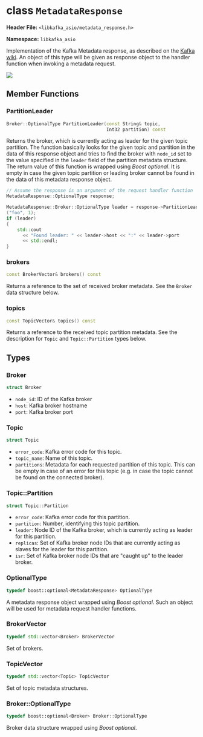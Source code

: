 
class `MetadataResponse`
========================

**Header File:** `<libkafka_asio/metadata_response.h>`

**Namespace:** `libkafka_asio`

Implementation of the Kafka Metadata response, as described on the 
[Kafka wiki](https://cwiki.apache.org/confluence/display/KAFKA/A+Guide+To+The+Kafka+Protocol#AGuideToTheKafkaProtocol-MetadataResponse).
An object of this type will be given as response object to the handler function
when invoking a metadata request.

<img src="http://yuml.me/diagram/nofunky;scale:80/class/
[MetadataResponse]++-*[Broker], 
[MetadataResponse]++-*[Topic], 
[Topic]++-*[Topic::Partition]" 
/>

Member Functions
----------------

### PartitionLeader
```cpp
Broker::OptionalType PartitionLeader(const String& topic, 
                                     Int32 partition) const
```

Returns the broker, which is currently acting as leader for the given topic
partition. The function basically looks for the given topic and partition in
the data of this response object and tries to find the broker with `node_id` set
to the value specified in the `leader` field of the partition metadata
structure. The return value of this function is wrapped using _Boost optional_.
It is empty in case the given topic partition or leading broker cannot be found
in the data of this metadata response object.

```cpp
// Assume the response is an argument of the request handler function
MetadataResponse::OptionalType response;

MetadataResponse::Broker::OptionalType leader = response->PartitionLeader
("foo", 1);
if (leader)
{
    std::cout 
      << "Found leader: " << leader->host << ":" << leader->port
      << std::endl;
}
```


### brokers
```cpp
const BrokerVector& brokers() const
```

Returns a reference to the set of received broker metadata. See the `Broker` 
data structure below.


### topics
```cpp
const TopicVector& topics() const
```

Returns a reference to the received topic partition metadata. See the
description for `Topic` and `Topic::Partition` types below.


Types
-----

### Broker
```cpp
struct Broker
```

+ `node_id`:
   ID of the Kafka broker
+ `host`:
   Kafka broker hostname
+ `port`:
   Kafka broker port


### Topic
```cpp
struct Topic
```

+ `error_code`:
   Kafka error code for this topic.
+ `topic_name`:
   Name of this topic.
+ `partitions`:
   Metadata for each requested partition of this topic. This can be empty in
   case of an error for this topic (e.g. in case the topic cannot be found on
   the connected broker).


### Topic::Partition
```cpp
struct Topic::Partition
```

+ `error_code`:
   Kafka error code for this partition.
+ `partition`:
   Number, identifying this topic partition.
+ `leader`:
   Node ID of the Kafka broker, which is currently acting as leader for this
   partition.
+ `replicas`:
   Set of Kafka broker node IDs that are currently acting as slaves for the
   leader for this partition.
+ `isr`:
   Set of Kafka broker node IDs that are "caught up" to the leader broker.


### OptionalType
```cpp
typedef boost::optional<MetadataResponse> OptionalType
```

A metadata response object wrapped using _Boost optional_. Such an object will
be used for metadata request handler functions.


### BrokerVector
```cpp
typedef std::vector<Broker> BrokerVector
```

Set of brokers.


### TopicVector
```cpp
typedef std::vector<Topic> TopicVector
```

Set of topic metadata structures.


### Broker::OptionalType
```cpp
typedef boost::optional<Broker> Broker::OptionalType
```

Broker data structure wrapped using _Boost optional_.
